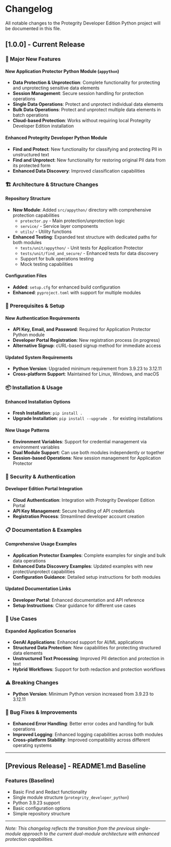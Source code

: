 # Changelog

All notable changes to the Protegrity Developer Edition Python project will be documented in this file.

## [1.0.0] - Current Release

### 🎉 Major New Features

#### New Application Protector Python Module (`appython`)
- **Data Protection & Unprotection**: Complete functionality for protecting and unprotecting sensitive data elements
- **Session Management**: Secure session handling for protection operations
- **Single Data Operations**: Protect and unprotect individual data elements
- **Bulk Data Operations**: Protect and unprotect multiple data elements in batch operations
- **Cloud-based Protection**: Works without requiring local Protegrity Developer Edition installation

#### Enhanced Protegrity Developer Python Module
- **Find and Protect**: New functionality for classifying and protecting PII in unstructured text
- **Find and Unprotect**: New functionality for restoring original PII data from its protected form
- **Enhanced Data Discovery**: Improved classification capabilities

### 🏗️ Architecture & Structure Changes

#### Repository Structure
- **New Module**: Added `src/appython/` directory with comprehensive protection capabilities
  - `protector.py` - Main protection/unprotection logic
  - `service/` - Service layer components
  - `utils/` - Utility functions
- **Enhanced Testing**: Expanded test structure with dedicated paths for both modules
  - `tests/unit/appython/` - Unit tests for Application Protector
  - `tests/unit/find_and_secure/` - Enhanced tests for data discovery
  - Support for bulk operations testing
  - Mock testing capabilities

#### Configuration Files
- **Added**: `setup.cfg` for enhanced build configuration
- **Enhanced**: `pyproject.toml` with support for multiple modules

### 🔧 Prerequisites & Setup

#### New Authentication Requirements
- **API Key, Email, and Password**: Required for Application Protector Python module
- **Developer Portal Registration**: New registration process (in progress)
- **Alternative Signup**: cURL-based signup method for immediate access

#### Updated System Requirements
- **Python Version**: Upgraded minimum requirement from 3.9.23 to 3.12.11
- **Cross-platform Support**: Maintained for Linux, Windows, and macOS

### 📦 Installation & Usage

#### Enhanced Installation Options
- **Fresh Installation**: `pip install .`
- **Upgrade Installation**: `pip install --upgrade .` for existing installations

#### New Usage Patterns
- **Environment Variables**: Support for credential management via environment variables
- **Dual Module Support**: Can use both modules independently or together
- **Session-based Operations**: New session management for Application Protector

### 🔐 Security & Authentication

#### Developer Edition Portal Integration
- **Cloud Authentication**: Integration with Protegrity Developer Edition Portal
- **API Key Management**: Secure handling of API credentials
- **Registration Process**: Streamlined developer account creation

### 📋 Documentation & Examples

#### Comprehensive Usage Examples
- **Application Protector Examples**: Complete examples for single and bulk data operations
- **Enhanced Data Discovery Examples**: Updated examples with new protect/unprotect capabilities
- **Configuration Guidance**: Detailed setup instructions for both modules

#### Updated Documentation Links
- **Developer Portal**: Enhanced documentation and API reference
- **Setup Instructions**: Clear guidance for different use cases

### 🎯 Use Cases

#### Expanded Application Scenarios
- **GenAI Applications**: Enhanced support for AI/ML applications
- **Structured Data Protection**: New capabilities for protecting structured data elements
- **Unstructured Text Processing**: Improved PII detection and protection in text
- **Hybrid Workflows**: Support for both redaction and protection workflows

### ⚠️ Breaking Changes
- **Python Version**: Minimum Python version increased from 3.9.23 to 3.12.11

### 🐛 Bug Fixes & Improvements
- **Enhanced Error Handling**: Better error codes and handling for bulk operations
- **Improved Logging**: Enhanced logging capabilities across both modules
- **Cross-platform Stability**: Improved compatibility across different operating systems

---

## [Previous Release] - README1.md Baseline

### Features (Baseline)
- Basic Find and Redact functionality
- Single module structure (`protegrity_developer_python`)
- Python 3.9.23 support
- Basic configuration options
- Simple repository structure

---

*Note: This changelog reflects the transition from the previous single-module approach to the current dual-module architecture with enhanced protection capabilities.*